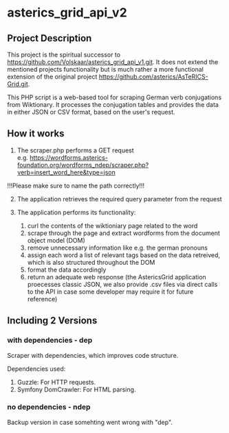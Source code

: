 # asterics_grid_api_v2

## Project Description

This project is the spiritual successor to https://github.com/Volskaar/asterics_grid_api_v1.git. It does not extend the mentioned projects functionality but is much rather a more functional extension of the original project https://github.com/asterics/AsTeRICS-Grid.git.

This PHP script is a web-based tool for scraping German verb conjugations from Wiktionary. It processes the conjugation tables and provides the data in either JSON or CSV format, based on the user's request.

## How it works

1. The scraper.php performs a GET request  
e.g. https://wordforms.asterics-foundation.org/wordforms_ndep/scraper.php?verb=insert_word_here&type=json

!!!Please make sure to name the path correctly!!!

2. The application retrieves the required query parameter from the request

3. The application performs its functionality:

    1. curl the contents of the wiktioniary page related to the word
    2. scrape through the page and extract wordforms from the document object model (DOM)
    3. remove unnecessary information like e.g. the german pronouns
    4. assign each word a list of relevant tags based on the data retreived, which is also structured throughout the DOM
    5. format the data accordingly
    6. return an adequate web response (the AstericsGrid application proecesses classic JSON, we also provide .csv files via direct calls to the API in case some developer may require it for future reference)

## Including 2 Versions

### with dependencies - dep

Scraper with dependencies, which improves code structure.

Dependencies used: 
1. Guzzle: For HTTP requests.
2. Symfony DomCrawler: For HTML parsing.

### no dependencies - ndep

Backup version in case somehting went wrong with "dep".


